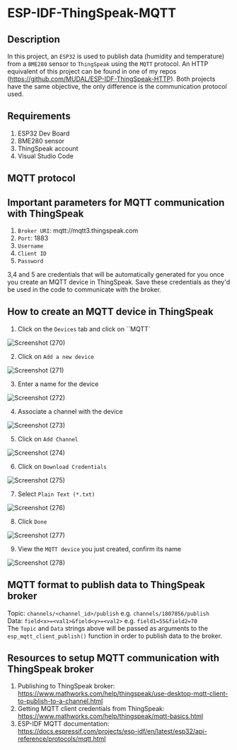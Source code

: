 # ESP-IDF-ThingSpeak-MQTT   

## Description    
In this project, an ``ESP32`` is used to publish data (humidity and temperature) from a ``BME280`` sensor to ``ThingSpeak`` using the ``MQTT`` protocol. An HTTP equivalent of this project can be found in one of my repos (https://github.com/MUDAL/ESP-IDF-ThingSpeak-HTTP). Both projects have the same objective, the only difference is the communication protocol used.    

## Requirements    
1. ESP32 Dev Board  
2. BME280 sensor  
3. ThingSpeak account  
4. Visual Studio Code  

## MQTT protocol   


## Important parameters for MQTT communication with ThingSpeak
1. ``Broker URI``: mqtt://mqtt3.thingspeak.com    
2. ``Port``: 1883    
3. ``Username``    
4. ``Client ID``   
5. ``Password``  

3,4 and 5 are credentials that will be automatically generated for you once you create an MQTT device in ThingSpeak. Save these credentials as they'd be used in the code to communicate with the broker.  

## How to create an MQTT device in ThingSpeak  
1. Click on the ``Devices`` tab and click on ``MQTT`  

![Screenshot (270)](https://user-images.githubusercontent.com/46250887/195920624-40248e79-d28b-4f98-976e-9f6ccf819af7.png)  

2. Click on ``Add a new device``  

![Screenshot (271)](https://user-images.githubusercontent.com/46250887/195920789-2b783723-e224-472b-8210-b34632e3d1eb.png)

3. Enter a name for the device  

![Screenshot (272)](https://user-images.githubusercontent.com/46250887/195920902-fe5a3d45-97bc-4fc5-a40a-378782c7df1e.png)

4. Associate a channel with the device  

![Screenshot (273)](https://user-images.githubusercontent.com/46250887/195921133-c5c7e6b4-af54-4d48-ba9c-8aa79f350122.png)  

5. Click on ``Add Channel``  

![Screenshot (274)](https://user-images.githubusercontent.com/46250887/195921339-8d65c45f-0c32-44ce-ae90-24ad588bf7a9.png)  

6. Click on ``Download Credentials``    

![Screenshot (275)](https://user-images.githubusercontent.com/46250887/195921518-9e6ee483-b41b-4078-bb2e-51815bbc32c6.png)  

7. Select ``Plain Text (*.txt)``   

![Screenshot (276)](https://user-images.githubusercontent.com/46250887/195922301-02d008b8-8691-458f-8e38-ec9c7bfd2025.png)    

8. Click ``Done``

![Screenshot (277)](https://user-images.githubusercontent.com/46250887/195922356-801d63c0-52e2-42ce-951b-561e458a28e0.png)   

9. View the ``MQTT device`` you just created, confirm its name  

![Screenshot (278)](https://user-images.githubusercontent.com/46250887/195921988-7fdc9fb4-5729-46ce-ab13-ef64d2ef9274.png)  

## MQTT format to publish data to ThingSpeak broker  
Topic: ``channels/<channel_id>/publish`` e.g. ``channels/1807856/publish``  
Data: ``field<x>=<val1>&field<y>=<val2>`` e.g. ``field1=55&field2=70``  
The ``Topic`` and ``Data`` strings above will be passed as arguments to the ``esp_mqtt_client_publish()`` function in order to publish data to the broker.  

## Resources to setup MQTT communication with ThingSpeak broker  
1. Publishing to ThingSpeak broker: https://www.mathworks.com/help/thingspeak/use-desktop-mqtt-client-to-publish-to-a-channel.html    
2. Getting MQTT client credentials from ThingSpeak: https://www.mathworks.com/help/thingspeak/mqtt-basics.html     
3. ESP-IDF MQTT documentation: https://docs.espressif.com/projects/esp-idf/en/latest/esp32/api-reference/protocols/mqtt.html    
